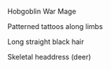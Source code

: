 Hobgoblin War Mage

Patterned tattoos along limbs

Long straight black hair

Skeletal headdress (deer)